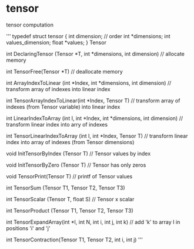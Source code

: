 # tensor
tensor computation

'''
typedef struct tensor {
    int dimension; // order
    int *dimensions;
    int values_dimension;
    float *values;
} Tensor

int DeclaringTensor (Tensor *T, int *dimensions, int dimension)  // allocate memory

int TensorFree(Tensor *T) // deallocate memory

int ArrayIndexToLinear (int *Index, int *dimensions, int dimension) // transform array of indexes into linear index

int TensorArrayIndexToLinear(int *Index, Tensor T) // transform array of indexes (from Tensor variable) into linear index

int LinearIndexToArray (int I, int *Index, int *dimensions, int dimension) // transform linear index into arry of indexes

int TensorLinearIndexToArray (int I, int *Index, Tensor T) // transform linear index into array of indexes (from Tensor dimensions)

void InitTensorByIndex (Tensor T) // Tensor values by index

void InitTensorByZero (Tensor T) // Tensor has only zeros

void TensorPrint(Tensor T) // printf of Tensor values

int TensorSum (Tensor T1, Tensor T2, Tensor T3)

int TensorScalar (Tensor T, float S) // Tensor x scalar

int TensorProduct (Tensor T1, Tensor T2, Tensor T3)

int TensorExpandArray(int *I, int N, int i, int j, int k) // add 'k' to array I in positions 'i' and 'j'

int TensorContraction(Tensor T1, Tensor T2, int i, int j)
'''
